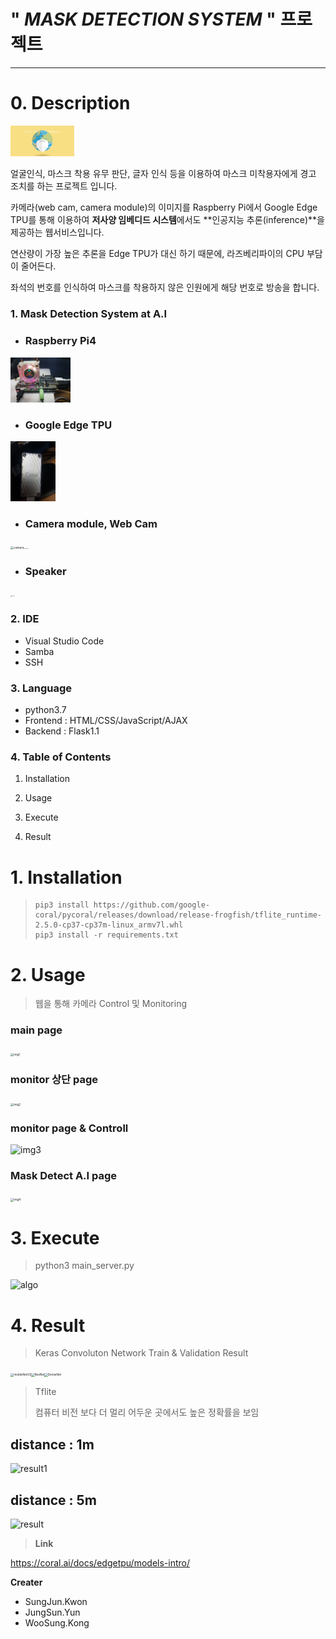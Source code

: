 # " _**MASK DETECTION SYSTEM**_ " 프로젝트

--------------------------------------



# 0. **Description** 

<img src="https://github.com/Oasis-hackathon/1P1P1E1/blob/master/img/img1.png" alt="rasp" style="zoom: 10%;" />

얼굴인식, 마스크 착용 유무 판단, 글자 인식 등을 이용하여 마스크 미착용자에게 경고 조치를 하는 프로젝트 입니다.

카메라(web cam, camera module)의 이미지를 Raspberry Pi에서 Google Edge TPU를 통해 이용하여 **저사양 임베디드 시스템**에서도 **인공지능 추론(inference)**을 제공하는 웹서비스입니다.

연산량이 가장 높은 추론을 Edge TPU가 대신 하기 때문에, 라즈베리파이의 CPU 부담이 줄어든다.

좌석의 번호를 인식하여 마스크를 착용하지 않은 인원에게 해당 번호로 방송을 합니다.



### **1. Mask Detection System at A.I**

- ### Raspberry Pi4

<img src="https://github.com/Oasis-hackathon/1P1P1E1/blob/master/img/rasp.jpg" alt="rasp" style="zoom: 10%;" />

- ### Google Edge TPU

<img src="https://github.com/Oasis-hackathon/1P1P1E1/blob/master/img/coral.jpg" alt="coral" style="zoom:10%;" />

- ### Camera module, Web Cam

<img src="C:\Users\Mangnani\Desktop\img\camera.jpg" alt="camera" style="zoom:33%;" /><img src="C:\Users\Mangnani\Desktop\img\webcam.jpg" alt="webcam" style="zoom:10%;" />

- ### Speaker

<img src="C:\Users\Mangnani\Desktop\img\speaker.jpg" alt="speaker" style="zoom:10%;" />



### 2. IDE

* Visual Studio Code
* Samba
* SSH



### 3. Language

- python3.7
- Frontend : HTML/CSS/JavaScript/AJAX
- Backend : Flask1.1

### 4. Table of Contents

1. Installation

2. Usage

3. Execute
4. Result





# 1. Installation

> ```
> pip3 install https://github.com/google-coral/pycoral/releases/download/release-frogfish/tflite_runtime-2.5.0-cp37-cp37m-linux_armv7l.whl
> pip3 install -r requirements.txt
> ```



# 2. Usage

> 웹을 통해 카메라 Control 및 Monitoring

### main page

<img src="C:\Users\Mangnani\Desktop\img\img1.png" alt="img1" style="zoom: 33%;" />



### monitor 상단 page

<img src="C:\Users\Mangnani\Desktop\img\img2.png" alt="img2" style="zoom:33%;" />



### monitor  page & Controll

![img3](C:\Users\Mangnani\Desktop\img\img3.png)

### Mask Detect A.I  page

<img src="C:\Users\Mangnani\Desktop\img\img4.png" alt="img4" style="zoom:33%;" />

# 3. Execute

> python3 main_server.py

![algo](C:\Users\Mangnani\Desktop\img\algo.png)



# 4. Result

> Keras Convoluton Network Train & Validation Result

<img src="C:\Users\Mangnani\Desktop\img\mobileNetV2.png" alt="mobileNetV2" style="zoom: 33%;" /><img src="C:\Users\Mangnani\Desktop\img\ResNet.png" alt="ResNet" style="zoom: 33%;" /><img src="C:\Users\Mangnani\Desktop\img\DenseNet.png" alt="DenseNet" style="zoom: 33%;" />



> Tflite 
>
> 컴퓨터 비전 보다 더 멀리 어두운 곳에서도 높은 정확률을 보임

## distance : 1m

![result1](C:\Users\Mangnani\Desktop\img\result1.png)

## distance : 5m

![result](C:\Users\Mangnani\Desktop\img\result.png)





> **Link**

https://coral.ai/docs/edgetpu/models-intro/



**Creater**

* SungJun.Kwon
* JungSun.Yun
* WooSung.Kong
